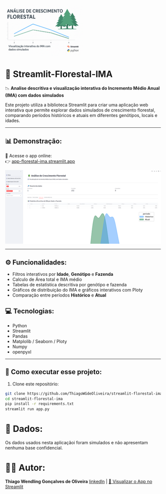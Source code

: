 <img src="capa_repositorio.png" alt="Capa do Projeto" style="width:50%;"/>

# 🌲 Streamlit-Florestal-IMA

📉 **Analise descritiva e visualização interativa do Incremento Médio Anual (IMA) com dados simulados**

Este projeto utiliza a biblioteca Streamlit para criar uma aplicação web interativa que permite explorar dados simulados de crescimento florestal, comparando períodos históricos e atuais em diferentes genótipos, locais e idades.

---

## 📊 Demonstração:

🔗 Acesse o app online:  
👉 [app-florestal-ima.streamlit.app](https://app-florestal-ima-thiago-oliveira.streamlit.app/)

![preview_app.png](https://github.com/ThiagoWGdeOliveira/streamlit-florestal-ima/blob/main/preview_app.png)

---

## ⚙️ Funcionalidades:
- Filtros interativos por **Idade**, **Genótipo** e **Fazenda**
- Calculo de Área total e IMA médio
- Tabelas de estatística descritiva por genótipo e fazenda
- Gráficos de distribuição do IMA e gráficos interativos com Ploty
- Comparação entre períodos **Histórico** e **Atual**


## 💻 Tecnologias:
- Python
- Streamlit
- Pandas
- Matplolib / Seaborn / Ploty
- Numpy
- openpyxl

---

## 🌳 Como executar esse projeto:

1. Clone este repositório:
```bash
git clone https://github.com/ThiagoWGdeOliveira/streamlit-florestal-ima.git
cd streamlit-florestal-ima
pip install -r requirements.txt
streamlit run app.py
```

# 🌱 Dados:

Os dados usados nesta aplicaçãoi foram simulados e não apresentam nenhuma base confidencial.


# 👨‍💻 Autor:
**Thiago Wendling Gonçalves de Oliveira**
[linkedln](https://www.linkedin.com/in/thiago-w-g-de-oliveira/) |
[🔗 Visualizar o App no Streamlit](https://app-florestal-ima-thiago-oliveira.streamlit.app/)


